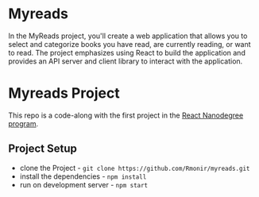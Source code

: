 # Myreads
 In the MyReads project, you'll create a web application that allows you to select and categorize books you have read, are currently reading, or want to read. The project emphasizes using React to build the application and provides an API server and client library to interact with the application.

# Myreads Project

This repo is a code-along with the first project in the [React Nanodegree program](https://www.udacity.com/course/react-nanodegree--nd019).

## Project Setup

* clone the Project - `git clone https://github.com/Rmonir/myreads.git`
* install the dependencies - `npm install`
* run on development server -  `npm start`
